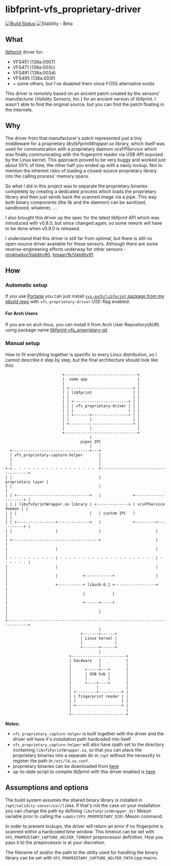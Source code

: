 # libfprint-vfs_proprietary-driver

[![Build Status](https://travis-ci.com/rindeal/libfprint-vfs_proprietary-driver.svg?branch=master)](https://travis-ci.com/rindeal/libfprint-vfs_proprietary-driver)
![Stability - Beta](https://img.shields.io/badge/stability-beta-33bbff.svg)


## What

[libfprint](https://www.freedesktop.org/wiki/Software/fprint/libfprint/) driver for:

  - VFS451 (138a:0007)
  - VFS471 (138a:003c)
  - VFS491 (138a:003d)
  - VFS495 (138a:003f)
  - \+ some others, but I've disabled them since FOSS alternative exists

This driver is remotely based on an ancient patch created by the sensors' manufacturer (_Validity Sensors, Inc._) for an ancient version of libfprint. I wasn't able to find the original source, but you can find the patch floating in the internets.


## Why

The driver from that manufacturer's patch represented just a tiny middleware for a proprietary _libvfsFprintWrapper.so_ library,
which itself was used for communication with a proprietary daemon _vcsFPService_ which was finally communicating with the fingerprint reader via USB API exposed by the Linux kernel.
This approach proved to be very buggy and worked just about 50% of time, the other half you ended up with a nasty lockup.
Not to mention the inherent risks of loading a closed-source proprietary library into the calling process' memory space.

So what I did in this project was to separate the proprietary binaries completely by creating a dedicated process
which loads the proprietary library and then just sends back the scanned image via a pipe.
This way both binary components (the lib and the daemon) can be sanitized, sandboxed, whatever, ....

I also brought this driver up the spec for the latest libfprint API which was introduced with v0.8.0, but since changed again, so some rework will have to be done when v0.9.0 is released.

I understand that this driver is still far from optimal, but there is still no open-source driver available for these sensors.
Although there are some reverse-engineering efforts underway for other sensors - [nmikhailov/Validity90](https://github.com/nmikhailov/Validity90), [hmaarrfk/Validity91](https://github.com/hmaarrfk/Validity91).


## How

### Automatic setup

If you use [Portage](https://wiki.gentoo.org/wiki/Portage) you can just install [`sys-auth/libfprint` package from my ebuild repo](https://github.com/rindeal/rindeal-ebuild-repo/tree/master/sys-auth/libfprint)
with `vfs_proprietary-driver` USE-flag enabled.

#### For Arch Users
If you are on arch linux, you can install it from Arch User Repository(AUR) using package name [libfprint-vfs_proprietary-git](https://aur.archlinux.org/packages/libfprint-vfs_proprietary-git/)

### Manual setup
How to fit everything together is specific to every Linux distribution, so I cannot describe it step by step, but the final architecture should look like this:

```plain
                         +--------------------------------+
                         |  some app                      |
                         |                                |
                         | +----------------------------+ |
                         | | libfprint                  | |
                         | |                            | |
                         | | +------------------------+ | |
                         | | | vfs_proprietary-driver | | |
                         | | |                        | | |
                         | | +-------+----------------+ | |
                         | |         |                  | |
                         | +----------------------------+ |
                         |           |                    |
                         +--------------------------------+
                                     |
                                 pipes IPC
                                     |
  +----------------------------------+---+
  | vfs_proprietary-capture-helper       |
  |                                      |
  |                                      |
+-+ - - - - - - - - - - - - - - - - - -  +--------------------------------------+
| |                                      |                    proprietary layer |
| |                                      |                                      |
| | +--------------------------------+   |              +---------------------+ |
| | | libvfsFprintWrapper.so library | <--------------> | vcsFPService daemon | |
| | |                                |   | custom IPC   |                     | |
| | +-----------------+--------------+   |              +---------+-----------+ |
| |                   |                  |                        |             |
| +--------------------------------------+                        |             |
|                     |                                           |             |
| - - - - - - - - - - | - - - - - - - - - - - - - - - - - - - - - | - - - - - - |
|                     |                                           |             |
|                     |           +------------+                  |             |
|                     +-----------+ libusb-0.1 +------------------+             |
|                                 |            |                                |
|                                 +------+-----+                                |
|                                        |                                      |
+-------------------------------------------------------------------------------+
                                         |
                                 +-------+------+
                                 | Linux kernel |
                                 |              |
                                 +-------+------+
                                         |
                            +------------------------+
                            | hardware   |           |
                            |            |           |
                            |      +-----+---+       |
                            |      | USB hub |       |
                            |      |         |       |
                            |      +----+----+       |
                            |           |            |
                            | +---------+----------+ |
                            | | fingerprint reader | |
                            | |                    | |
                            | +--------------------+ |
                            |                        |
                            +------------------------+

```

**Notes:**

 - `vfs_proprietary_capture-helper` is built together with the driver and the driver will have it's installation path hardcoded into itself
 - `vfs_proprietary_capture-helper` will also have rpath set to the directory containing `libvfsFprintWrapper.so`, so that you can place the proprietary binaries into a separate dir in `/opt` without the necessity to register the path in `/etc/ld.so.conf`.
 - proprietary binaries can be downloaded from [here](https://ftp.hp.com/pub/softpaq/sp84501-85000/sp84530.tar)
 - up-to-date script to compile _libfprint_ with this driver enabled is [here](https://github.com/rindeal/libfprint-vfs_proprietary-driver/blob/master/.ci/script)
 

## Assumptions and options

The build system assumes the shared binary library is installed in `/opt/validity-sensor/usr/lib64`.
If that's not the case on your installation you can change the path by defining `libvfsFprintWrapper_dir` Meson variable prior to calling the `subdir(VFS_PROPRIETARY_DIR)` Meson command.

In order to prevent lockups, the driver will return an error if no fingerprint is scanned within a hardcoded time window.
This timeout can be set with `VFS_PROPRIETARY_CAPTURE_HELPER_TIMEOUT` preprocessor definition. How you pass it to the preporcessor is at your discretion.

The filename of and/or the path to the utility used for handling the binary library can be set with `VFS_PROPRIETARY_CAPTURE_HELPER_PATH` cpp macro.
